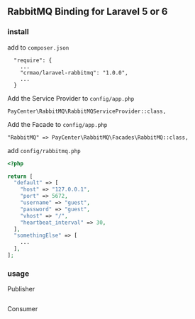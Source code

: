 ## RabbitMQ Binding for Laravel 5 or 6


### install

add to `composer.json`

```
  "require": {
    ...
    "crmao/laravel-rabbitmq": "1.0.0",
    ...
  }
```

Add the Service Provider to `config/app.php`

```
PayCenter\RabbitMQ\RabbitMQServiceProvider::class,
```

Add the Facade to `config/app.php`

```
"RabbitMQ" => PayCenter\RabbitMQ\Facades\RabbitMQ::class,
```

add `config/rabbitmq.php`

```php
<?php

return [
  "default" => [
    "host" => "127.0.0.1",
    "port" => 5672,
    "username" => "guest",
    "password" => "guest",
    "vhost" => "/",
    "heartbeat_interval" => 30,
  ],
  "somethingElse" => [
    ...
  ],
];
```


### usage

Publisher

```php

```

Consumer

```php

```
